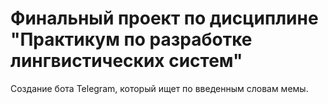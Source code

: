 # Финальный проект по дисциплине "Практикум по разработке лингвистических систем"
Создание бота Telegram, который ищет по введенным словам мемы.
